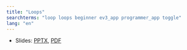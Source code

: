```yaml
---
title: "Loops"
searchterms: "loop loops beginner ev3_app programmer_app toggle"
lang: "en"
---
```



       
 <ul>
 <li class="ng-binding">Slides:
 <a href="TabletLessons/beginner/Loops.pptx">PPTX</a>,
 <a href="TabletLessons/beginner/Loops.pdf">PDF</a>
 </li>
 </ul>
